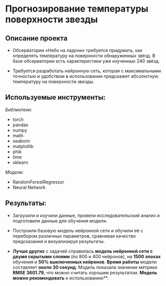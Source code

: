 # Прогнозирование температуры поверхности звезды

## Описание проекта 

- Обсерватории «Небо на ладони» требуется придумать, как определять температуру на поверхности обнаруженных звёзд. В базе обсерватории есть характеристики уже изученных 240 звёзд.

- Требуется разработать нейронную сеть, которая с максимальными точностью и удобством в использовании предскажет абсолютную температуру на поверхности звезды. 


## Используемые инструменты:
 
*Библиотеки:*

- torch
- pandas
- numpy
- math
- seaborn
- matplotlib
- phik
- time
- sklearn

*Модели:*

- RandomForestRegressor
- Neural Network

## Результаты: 

- Загрузили и изучили данные, провели исследовательский анализ и подготовили данные для обучения модели.

- Построили базовую модель нейронной сети и обучили её с перебором различных параметров, сравнивая качество предсказания и визуализируя результаты. 

- **Лучше других** с задачей справилась **модель нейронной сети с двумя скрытыми слоями** (по 800 и 400 нейронов), на **1500 эпохах** обучения и **50% выключенных нейронов**. **Время работы** модели составляет **около 30 секунд**. Модель показала значение метрики **RMSE 3601.79**, что можно считать хорошим результатом. **Модель можно рекомендовать** к использованию**.
